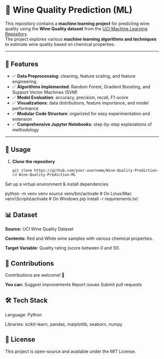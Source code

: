 # 🍷 Wine Quality Prediction (ML)

This repository contains a **machine learning project** for predicting wine quality using the **Wine Quality dataset** from the [UCI Machine Learning Repository](https://archive.ics.uci.edu/ml/datasets/Wine+Quality).  
The project explores various **machine learning algorithms and techniques** to estimate wine quality based on chemical properties.

---

## 📌 Features

- ✅ **Data Preprocessing**: cleaning, feature scaling, and feature engineering  
- ✅ **Algorithms Implemented**: Random Forest, Gradient Boosting, and Support Vector Machines (SVM)  
- ✅ **Model Evaluation**: accuracy, precision, recall, F1-score  
- ✅ **Visualizations**: data distributions, feature importance, and model performance  
- ✅ **Modular Code Structure**: organized for easy experimentation and extension  
- ✅ **Comprehensive Jupyter Notebooks**: step-by-step explanations of methodology  

---

## 🚀 Usage

1. **Clone the repository**
   ```bash
   git clone https://github.com/your-username/Wine-Quality-Prediction-ML.git
   cd Wine-Quality-Prediction-ML
Set up a virtual environment & install dependencies

python -m venv venv
source venv/bin/activate   # On Linux/Mac
venv\Scripts\activate      # On Windows
pip install -r requirements.txt


## 📊 Dataset
**Source:** UCI Wine Quality Dataset

**Contents:** Red and White wine samples with various chemical properties.

**Target Variable:** Quality rating (score between 0 and 10).

## 🤝 Contributions
Contributions are welcome! 🎉

**You can:**
Suggest improvements
Report issues
Submit pull requests

## 🛠️ Tech Stack
Language: Python

Libraries: scikit-learn, pandas, matplotlib, seaborn, numpy

## 📜 License
This project is open-source and available under the MIT License.


